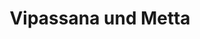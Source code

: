 ---
layout: SeminarLayout
title: 'Vipassana und Metta'
startDate: '01.11.2019'
endDate: '10.11.2019'
descriptionShort: 'Meditation ist ein Weg zu innerer Klarheit, die im Herzen verankert ist. Wir lernen uns und unsere Erfahrungen direkt erkennen, annehmen und weise auf sie eingehen. Daraus eröffnen sich neue Perspektiven und Wege für unsere Beziehungen und unser Leben.'
description: 'Eine innere Freiheit kann sich einstellen, in der wir aus unserem Herzen handeln können. Dazu üben wir uns in Achtsamkeit auf unseren Körper, unsere Gefühle und geistigen Prozesse. Wir verbessern nichts, wir ändern nichts, wir bewerten nichts. So entstehen Ruhe und Klarheit. Wir blicken tief in das Leben, erkennen die Wirklichkeit und erleben unsere tiefe Verbundenheit. Was uns begrenzt und beengt kann sich lösen, Freude und Frieden entfalten. All das gelingt uns nicht von heute auf morgen, aber wir können unseren Weg dahin heute beginnen, im Retreat vertiefen und einen Schritt nach dem anderen gehen. Kursinhalt: ganztägige Praxis der Vipassana-(Achtsamkeits) Meditation ergänzt von Metta-Meditation (liebende Güte), gründliche Anleitungen, Vorträge und Gespräche mit der Kursleitung. *Schweigekurs*. Geeignet für Erfahrene und Unerfahrene, die einen tiefen Einstieg suchen. Geschlechtergetrennte Unterbringung.'
honorar: 'auf freiwilliger Basis (Dana)'
kursgebuehr: '100 €'
unterkunft: '360 €, Aufpreis bei Einzelzimmer'
dozentenbeschreibung: 'Renate Seifarth, Dipl. Biol., HP Psychoth., Übersetzerin und Autorin von Buddha at Home. Sie meditiert und studiert den Buddhismus seit 1989, verbrachte über sechs Jahre im Retreat, davon 2,5 Jahre in Asien, ein halbes Jahr in einer Einsiedelei. Zu ihren bedeutendsten Lehrern gehören Fred von Allmen, Joseph Goldstein, Stephen Batchelor, Ajahn Maha Boowa und Sayadaw U Janaka. Sie ist Teil des internationalen Vipassana-Netzwerkes um die Meditationszentren Spirit Rock, IMS, Gaia House und Beatenberg. Ihr liegt eine zeitgemäße Auseinandersetzung mit der Lehre am Herzen.'
website: ''
websiteUrl: 'undefined'
performers: 'Renate Seifarth'
---